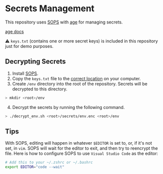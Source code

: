 # Secrets Management

This repository uses [SOPS](https://github.com/mozilla/sops) with [age](https://github.com/mozilla/sops#encrypting-using-age) for managing secrets.

[age docs](https://age-encryption.org/)

⚠️ `keys.txt` (contains one or more secret keys) is included in this repository just for demo purposes.

## Decrypting Secrets

1. Install [SOPS](https://github.com/mozilla/sops).
2. Copy the `keys.txt` file to the [correct location](https://github.com/mozilla/sops#22encrypting-using-age) on your computer.
3. Create `/env` directory into the root of the repository. Secrets will be decrypted to this directory.

```bash
> mkdir <root>/env
```

4. Decrypt the secrets by running the following command.

```bash
> ./decrypt_env.sh <root>/secrets/env.enc <root>/env
```

## Tips

With SOPS, editing will happen in whatever `$EDITOR` is set to, or, if it's not set, in `vim`. SOPS will wait for the editor to exit, and then try to reencrypt the file. Here is how to configure SOPS to use `Visual Studio Code` as the editor:

```bash
# Add this to your ~/.zshrc or ~/.bashrc
export EDITOR="code --wait"
```
